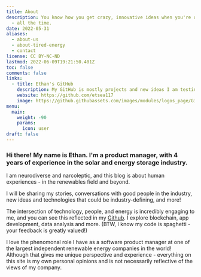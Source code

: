 ```yaml
---
title: About
description: You know how you get crazy, innovative ideas when you're over-tired? That's me
  - all the time.
date: 2022-05-31
aliases:
  - about-us
  - about-tired-energy
  - contact
license: CC BY-NC-ND
lastmod: 2022-06-09T19:21:50.401Z
toc: false
comments: false
links:
  - title: Ethan's GitHub
    description: My GitHub is mostly projects and new ideas I am testing out!
    website: https://github.com/etsea117
    image: https://github.githubassets.com/images/modules/logos_page/GitHub-Mark.png
menu:
  main:
    weight: -90
    params:
      icon: user
draft: false
---
```


### Hi there! My name is Ethan. I'm a product manager, with 4 years of experience in the solar and energy storage industry.

I am neurodiverse and narcoleptic, and this blog is about human experiences - in the renewables field and beyond.

I will be sharing my stories, conversations with good people in the industry, new ideas and technologies that could be industry-defining, and more!

The intersection of technology, people, and energy is incredibly engaging to me, and you can see this reflected in my [Github](https://github.com/etsea117). I explore blockchain, app development, data analysis and more. (BTW, I know my code is spaghetti - your feedback is greatly valued!)

I love the phenomonal role I have as a software product manager at one of the largest independent renewable energy companies in the world! Although that gives me unique perspective and experience - everything on this site is my own personal opinions and is not necessarily reflective of the views of my company.
